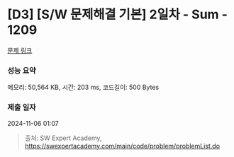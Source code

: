 # [D3] [S/W 문제해결 기본] 2일차 - Sum - 1209 

[문제 링크](https://swexpertacademy.com/main/code/problem/problemDetail.do?contestProbId=AV13_BWKACUCFAYh) 

### 성능 요약

메모리: 50,564 KB, 시간: 203 ms, 코드길이: 500 Bytes

### 제출 일자

2024-11-06 01:07



> 출처: SW Expert Academy, https://swexpertacademy.com/main/code/problem/problemList.do